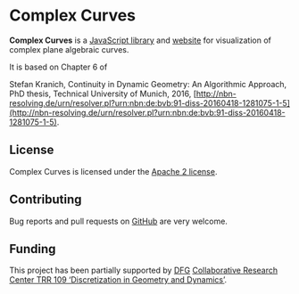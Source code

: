 # Complex Curves

**Complex Curves** is a [JavaScript
library](https://github.com/kranich/ComplexCurves) and
[website](http://complexcurves.org) for visualization of complex plane
algebraic curves.

It is based on Chapter 6 of

Stefan Kranich, Continuity in Dynamic Geometry: An Algorithmic
Approach, PhD thesis, Technical University of Munich, 2016,
[http://nbn-resolving.de/urn/resolver.pl?urn:nbn:​de:bvb:91-diss-20160418-1281075-1-5](http://nbn-resolving.de/urn/resolver.pl?urn:nbn:de:bvb:91-diss-20160418-1281075-1-5).

## License

Complex Curves is licensed under the [Apache 2
license](http://www.apache.org/licenses/LICENSE-2.0.html).

## Contributing

Bug reports and pull requests on
[GitHub](https://github.com/kranich/ComplexCurves) are very welcome.

## Funding

This project has been partially supported by [DFG](http://dfg.de)
[Collaborative Research Center TRR 109 ‘Discretization in Geometry and
Dynamics’](http://discretization.de).
